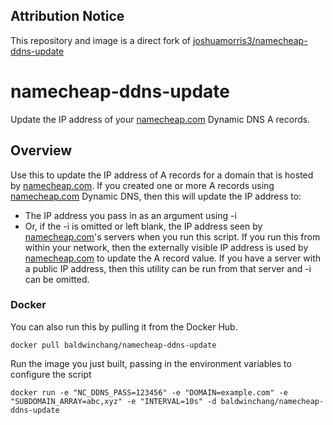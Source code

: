 ## Attribution Notice

This repository and image is a direct fork of [joshuamorris3/namecheap-ddns-update](https://github.com/joshuamorris3/namecheap-ddns-update)

# namecheap-ddns-update
Update the IP address of your [namecheap.com](http://namecheap.com) Dynamic DNS A records.

## Overview
Use this to update the IP address of A records for a domain that is hosted by [namecheap.com](http://namecheap.com). If you created one or more A records using [namecheap.com](http://namecheap.com) Dynamic DNS, then this will update the IP address to:
* The IP address you pass in as an argument using -i
* Or, if the -i is omitted or left blank, the IP address seen by [namecheap.com](http://namecheap.com)'s servers when you run this script. If you run this from within your network, then the externally visible IP address is used by [namecheap.com](http://namecheap.com) to update the A record value. If you have a server with a public IP address, then this utility can be run from that server and -i can be omitted.


### Docker
You can also run this by pulling it from the Docker Hub.

```
docker pull baldwinchang/namecheap-ddns-update
```

Run the image you just built, passing in the environment variables to configure the script
```
docker run -e "NC_DDNS_PASS=123456" -e "DOMAIN=example.com" -e "SUBDOMAIN_ARRAY=abc,xyz" -e "INTERVAL=10s" -d baldwinchang/namecheap-ddns-update
```
